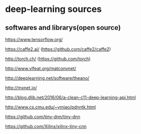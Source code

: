 # deep-learning sources

## softwares and librarys(open source)

https://www.tensorflow.org/

https://caffe2.ai/ (https://github.com/caffe2/caffe2)

http://torch.ch/  (https://github.com/torch) 

http://www.vlfeat.org/matconvnet/

http://deeplearning.net/software/theano/ 

http://mxnet.io/  

http://blog.dlib.net/2016/06/a-clean-c11-deep-learning-api.html 

http://www.cs.cmu.edu/~ymiao/pdnntk.html 

https://github.com/tiny-dnn/tiny-dnn 

https://github.com/Xilinx/xilinx-tiny-cnn 



